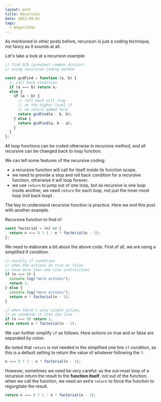 ```yaml
---
layout: post
title: Recursion
date: 2022-09-01
tags:
  - Algorithms
---
```


As mentioned in other posts before, recursion is just a coding technique, not fancy as it sounds at all.

Let's take a look at a recursion example:

```js
// find GCD (greatest common divisor)
// using recursive coding method

const gcdFind = function (a, b) {
  // roll back condition
  if (a === b) return a;
  else {
    if (a > b) {
      // roll back will stop
      // at the higher level if
      // no return added here
      return gcdFind(a - b, b);
    } else {
      return gcdFind(a, b - a);
    }
  }
};
```

All loop functions can be coded otherwise in recursive method, and all recursive can be changed back to loop function.

We can tell some features of the recursive coding:

- a recursive function will call for itself inside its function scope.
- we need to provide a stop and roll back condition for a recursive function, otherwise it will loop forever.
- we use `return` to jump out of one loop, but as recursive is one loop inside another, we need `return` for each loop, not just the inner-most loop (roll back loop) .

The key to understand recursive function is practice. Here we end this post with another example.

Recursive function to find $n!$:

```js
const factorial = (n) => {
  return n === 0 ? 1 : n * factorial(n - 1);
};
```

We need to elaborate a bit about the above code. First of all, we are using a simplified if condition.

```js
// usually if condition
// when the actions on true or false
// have more than one line instrucitons
if (n === 0) {
  console.log("more actions");
  return 1;
} else {
  console.log("more actions");
  return n * factorial(n - 1);
}
```

```js
// when there's only single action,
// we condense it into one line
if (n === 0) return 1;
else return n * factorial(n - 1);
```

We can further simplify `if` as follows. Here actions on true and or false are separated by colon.

Be noted that `return` is not needed in the simplified one line `if` condition, as this is a default setting to return the value of whatever following the `?`.

```js
n === 0 ? 1 : n * factorial(n - 1);
```

However, sometimes we need be very careful: as the out-most loop of a recursive return the result to the **function itself**, not out of the function, when we call the function, we need an extra `return` to force the function to regurgitate the result.

```js
return n === 0 ? 1 : n * factorial(n - 1);
```

<br>
